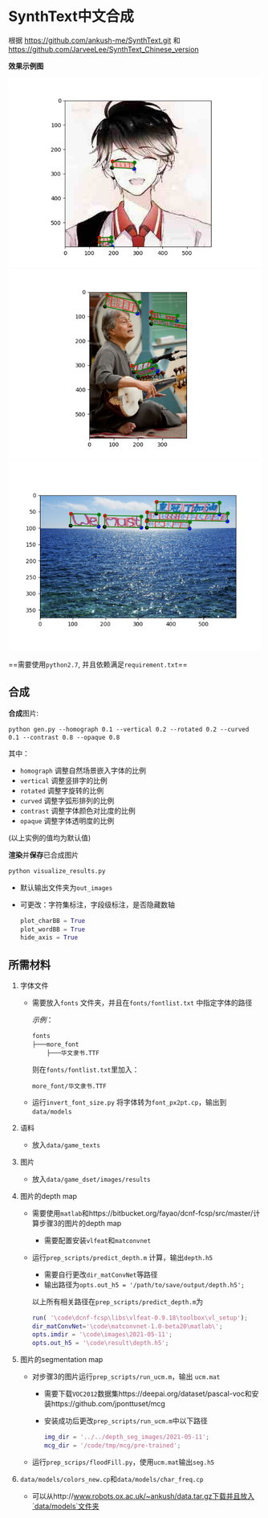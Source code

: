 # SynthText中文合成

根据 https://github.com/ankush-me/SynthText.git 和 https://github.com/JarveeLee/SynthText_Chinese_version

**效果示例图**

![Synthetic Scene-Text Samples](out_images/test0.png "Synthetic Samples")
![Synthetic Scene-Text Samples](out_images/test1.png "Synthetic Samples")
![Synthetic Scene-Text Samples](out_images/test3.png "Synthetic Samples")

==需要使用`python2.7`, 并且依赖满足`requirement.txt`==

## 合成

**合成**图片:

```
python gen.py --homograph 0.1 --vertical 0.2 --rotated 0.2 --curved 0.1 --contrast 0.8 --opaque 0.8
```

其中：

- `homograph` 调整自然场景嵌入字体的比例
- `vertical` 调整竖排字的比例
- `rotated` 调整字旋转的比例
- `curved` 调整字弧形排列的比例
- `contrast` 调整字体颜色对比度的比例
- `opaque` 调整字体透明度的比例

(以上实例的值均为默认值)

**渲染**并**保存**已合成图片

```python
python visualize_results.py
```

- 默认输出文件夹为`out_images`

- 可更改：字符集标注，字段级标注，是否隐藏数轴

  ```python
  plot_charBB = True
  plot_wordBB = True
  hide_axis = True
  ```

## 所需材料

1. 字体文件

   - 需要放入`fonts` 文件夹，并且在`fonts/fontlist.txt` 中指定字体的路径

     *示例*：

     ```bash
     fonts
     ├───more_font
         ├───华文隶书.TTF
     ```

     则在`fonts/fontlist.txt`里加入：

     ```text
     more_font/华文隶书.TTF
     ```

   - 运行`invert_font_size.py` 将字体转为`font_px2pt.cp`，输出到`data/models`

2. 语料

   - 放入`data/game_texts`

3. 图片

   - 放入`data/game_dset/images/results` 

4. 图片的depth map

   - 需要使用`matlab`和https://bitbucket.org/fayao/dcnf-fcsp/src/master/计算步骤3的图片的depth map

     - 需要配置安装`vlfeat`和`matconvnet`

   - 运行`prep_scripts/predict_depth.m` 计算，输出`depth.h5`

     - 需要自行更改`dir_matConvNet`等路径
     - 输出路径为`opts.out_h5 = '/path/to/save/output/depth.h5';`

     以上所有相关路径在`prep_scripts/predict_depth.m`为

     ```matlab
     run( '\code\dcnf-fcsp\libs\vlfeat-0.9.18\toolbox\vl_setup');
     dir_matConvNet='\code\matconvnet-1.0-beta20\matlab\';  
     opts.imdir = '\code\images\2021-05-11';
     opts.out_h5 = '\code\result\depth.h5';
     ```

5. 图片的segmentation map

   - 对步骤3的图片运行`prep_scripts/run_ucm.m`，输出 `ucm.mat`

     - 需要下载`VOC2012`数据集https://deepai.org/dataset/pascal-voc和安装https://github.com/jponttuset/mcg

     - 安装成功后更改`prep_scripts/run_ucm.m`中以下路径

       ```matlab
       img_dir = '../../depth_seg_images/2021-05-11';
       mcg_dir = '/code/tmp/mcg/pre-trained';
       ```

   - 运行`prep_scrips/floodFill.py`，使用`ucm.mat`输出`seg.h5`

6. `data/models/colors_new.cp`和`data/models/char_freq.cp`

   - 可以从http://www.robots.ox.ac.uk/~ankush/data.tar.gz下载并且放入`data/models`文件夹
